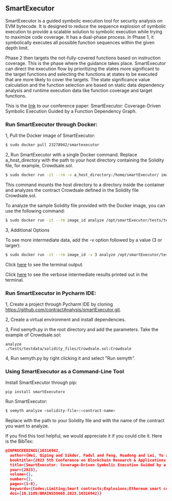 
##  SmartExecutor ##

SmartExecutor is a guided symbolic execution tool for security analysis on EVM bytecode. It is designed to reduce the sequence explosion of symbolic execution to provide a scalable solution to symbolic execution while trying to maximize code coverage.  It has a dual-phase process. In Phase 1, it symbolically executes all possible function sequences within the given depth limit.

Phase 2 then targets the not-fully-covered functions based on instruction coverage. This is the phase where the guidance takes place. SmartExecutor can direct the execution flow by prioritizing the states more significant to the target functions and selecting the functions at states to be executed that are more likely to cover the targets. The state significance value calculation and the function selection are based on static data dependency analysis and runtime execution data like function coverage and target functions.


This is the [link](https://ieeexplore.ieee.org/document/10316942) to our conference paper: SmartExecutor: Coverage-Driven Symbolic Execution Guided by a Function Dependency Graph. 



###  Run SmartExecutor through Docker: 

1, Pull the Docker image of SmartExecutor:
```bash
$ sudo docker pull 23278942/smartexecutor
```

2, Run SmartExecutor with a single Docker command. Replace a_host_directory with the path to your host directory containing the Solidity file, for example, Crowdsale.sol.
```bash
$ sudo docker run -it --rm -v a_host_directory:/home/smartExecutor/ image_id analyze ./Crowdsale.sol:Crowdsale
```
This command mounts the host directory to a directory inside the container and analyzes the contract Crowdsale defined in the Solidity file Crowdsale.sol.

To analyze the sample Solidity file provided with the Docker image, you can use the following command:
```bash
$ sudo docker run -it --rm image_id analyze /opt/smartExecutor/tests/testdata/solidity_files/Crowdsale.sol:Crowdsale 
```

3, Additional Options

To see more intermediate data, add the -v option followed by a value (3 or larger):
```bash
$ sudo docker run -it --rm image_id -v 3 analyze /opt/smartExecutor/tests/testdata/solidity_files/Crowdsale.sol:Crowdsale 
```

Click [here](./example_output/Crowdsale.sol_terminal_output.txt) to see the terminal output.

Click [here](./example_output/Crowdsale.sol_terminal_output_verbose.txt) to see the verbose intermediate results printed out in the terminal.

<!--
Example of running SmartExecutor inside the Docker container
```
# create and enter the Docker container that mounts a host directory to a directory inside the created container
sudo docker run -it --rm -v a_host_directory:/home/smartExecutor/ --entrypoint /bin/bash docker_image_id 

# call SmartExecutor to execute Contract Crowdsale defined in the Solidity file Crowdsale.sol
semyth analyze ./Crowdsale.sol:Crowdsale

# set option '-v' to 3 to show the verbose intermediate results
semyth -v 3 analyze ./Crowdsale.sol:Crowdsale 

```
-->


### Run SmartExecutor in Pycharm IDE:

1, Create a project through Pycharm IDE by cloning https://github.com/contractAnalysis/smartExecutor.git.

2, Create a virtual environment and install dependencies.

3, Find semyth.py in the root directory and add the parameters. Take the example of Crowdsale.sol:
```
analyze
./tests/testdata/solidity_files/Crowdsale.sol:Crowdsale
```
4, Run semyth.py by right clicking it and select "Run semyth".


### Using SmartExecutor as a Command-Line Tool

Install SmartExecutor through pip:
```
pip install smartExecutorx
```

Run SmartExecutor:

```bash
$ semyth analyze <solidity-file>:<contract-name>
```
Replace <solidity-file> with the path to your Solidity file and <contract-name> with the name of the contract you want to analyze. 

<!--
Note that the usage of SmartExecutor is almost the same as Mythril except that you have to begin with **semyth** instead of **myth** and you need to include the option **-fdg**, which is used to signal that the scalable alternative is in active. When **-fdg** is not given, SmartExecutor runs the basic model, i.e., Mythril itself.

For this reason, here show some useful documents of Mythril:

- [Instructions for using Mythril](https://mythril-classic.readthedocs.io/en/master/)
- [Mythril's documentation](https://mythril-classic.readthedocs.io/en/develop/)
- [Vulnerability Remediation](https://swcregistry.io/)
-->
If you find this tool helpful, we would appreciate it if you could cite it. Here is the BibTex:
```json
@INPROCEEDINGS{10316942,
  author={Wei, Qiping and Sikder, Fadul and Feng, Huadong and Lei, Yu and Kacker, Raghu and Kuhn, Richard},
  booktitle={2023 5th Conference on Blockchain Research & Applications for Innovative Networks and Services (BRAINS)}, 
  title={SmartExecutor: Coverage-Driven Symbolic Execution Guided by a Function Dependency Graph}, 
  year={2023},
  volume={},
  number={},
  pages={1-8},
  keywords={Codes;Limiting;Smart contracts;Explosions;Ethereum smart contract;symbolic execution;vulnerability detection;sequence explosion;function dependency},
  doi={10.1109/BRAINS59668.2023.10316942}}

```
